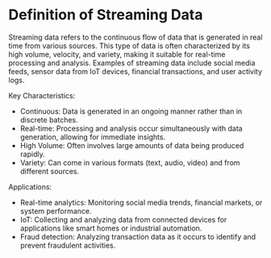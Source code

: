 # Definition of Streaming Data

Streaming data refers to the continuous flow of data that is generated in real time from various sources. This type of data is often characterized by its high volume, velocity, and variety, making it suitable for real-time processing and analysis. Examples of streaming data include social media feeds, sensor data from IoT devices, financial transactions, and user activity logs.

Key Characteristics:
- Continuous: Data is generated in an ongoing manner rather than in discrete batches.
- Real-time: Processing and analysis occur simultaneously with data generation, allowing for immediate insights.
- High Volume: Often involves large amounts of data being produced rapidly.
- Variety: Can come in various formats (text, audio, video) and from different sources.

Applications:
- Real-time analytics: Monitoring social media trends, financial markets, or system performance.
- IoT: Collecting and analyzing data from connected devices for applications like smart homes or industrial automation.
- Fraud detection: Analyzing transaction data as it occurs to identify and prevent fraudulent activities.

